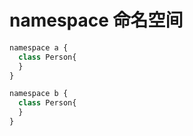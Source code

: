 # namespace 命名空间

```js
namespace a {
  class Person{
  }
}

namespace b {
  class Person{
  }
}
```
